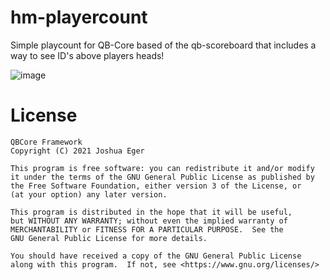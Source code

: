 # hm-playercount
Simple playcount for QB-Core based of the qb-scoreboard that includes a way to see ID's above players heads!

![image](https://user-images.githubusercontent.com/120094999/214782796-2d059c66-d45d-4210-b395-eaea58201322.png)


# License

    QBCore Framework
    Copyright (C) 2021 Joshua Eger

    This program is free software: you can redistribute it and/or modify
    it under the terms of the GNU General Public License as published by
    the Free Software Foundation, either version 3 of the License, or
    (at your option) any later version.

    This program is distributed in the hope that it will be useful,
    but WITHOUT ANY WARRANTY; without even the implied warranty of
    MERCHANTABILITY or FITNESS FOR A PARTICULAR PURPOSE.  See the
    GNU General Public License for more details.

    You should have received a copy of the GNU General Public License
    along with this program.  If not, see <https://www.gnu.org/licenses/>

